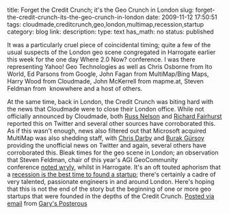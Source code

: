 title: Forget the Credit Crunch; it's the Geo Crunch in London 
slug: forget-the-credit-crunch-its-the-geo-crunch-in-london
date: 2009-11-12 17:50:51
tags: cloudmade,creditcrunch,geo,london,multimap,recession,startup
category: blog
link: 
description: 
type: text
has_math: no
status: published

It was a particularly cruel piece of coincidental timing; quite a few of the usual suspects of the London geo scene congregated in Harrogate earlier this week for the one day Where 2.0 Now? conference. I was there representing Yahoo! Geo Technologies as well as Chris Osborne from Ito World, Ed Parsons from Google, John Fagan from MultiMap/Bing Maps, Harry Wood from Cloudmade, John McKerrell from mapme.at, Steven Feldman from  knowwhere and a host of others.


<!-- TEASER_END -->

At the same time, back in London, the Credit Crunch was biting hard with the news that Cloudmade were to close their London office. While not officially announced by Cloudmade, both [Russ Nelson](http://twitter.com/russnelson/statuses/5562175321 "http://twitter.com/russnelson/statuses/5562175321") and [Richard Fairhurst](http://twitter.com/richardf/statuses/5561307653 "http://twitter.com/richardf/statuses/5561307653") reported this on Twitter and several other sources have corroborated this.
As if this wasn't enough, news also filtered out that Microsoft acquired MultiMap was also shedding staff, with [Chris Darby](http://twitter.com/yellowpark/statuses/5626859965 "http://twitter.com/yellowpark/statuses/5626859965") and [Burak Gürsoy](http://twitter.com/burakgursoy/statuses/5632291479 "http://twitter.com/burakgursoy/statuses/5632291479") providing the unofficial news on Twitter and again, several others have corroborated this.
Bleak times for the geo scene in London; an observation that Steven Feldman, chair of this year's AGI GeoCommunity conference [noted wryly](http://giscussions.blogspot.com/2009/11/not-good-week-for-where2uk.html "http://giscussions.blogspot.com/2009/11/not-good-week-for-where2uk.html"), whilst in Harrogate.
It's an oft touted aphorism that a [recession is the best time to found a startup](http://news.bbc.co.uk/1/hi/business/7848437.stm "http://news.bbc.co.uk/1/hi/business/7848437.stm"); there's certainly a cadre of very talented, passionate engineers in and around London. Here's hoping that this is not the end of the story but the beginning of one or more geo startups that were founded in the depths of the Credit Crunch.
[Posted via email](http://posterous.com "http://posterous.com") from [Gary's Posterous](http://vicchi.posterous.com/forget-the-credit-crunch-its-the-geo-crunch-i "http://vicchi.posterous.com/forget-the-credit-crunch-its-the-geo-crunch-i")




